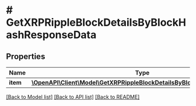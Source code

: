 # # GetXRPRippleBlockDetailsByBlockHashResponseData

## Properties

Name | Type | Description | Notes
------------ | ------------- | ------------- | -------------
**item** | [**\OpenAPI\Client\Model\GetXRPRippleBlockDetailsByBlockHashResponseItem**](GetXRPRippleBlockDetailsByBlockHashResponseItem.md) |  |

[[Back to Model list]](../../README.md#models) [[Back to API list]](../../README.md#endpoints) [[Back to README]](../../README.md)
